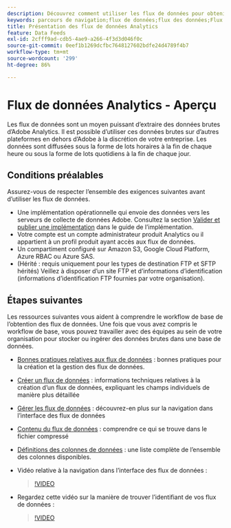 ```yaml
---
description: Découvrez comment utiliser les flux de données pour obtenir des données brutes à partir d’Adobe Analytics. Découvrez les conditions préalables à l’utilisation des flux de données.
keywords: parcours de navigation;flux de données;flux des données;Flux de données
title: Présentation des flux de données Analytics
feature: Data Feeds
exl-id: 2cfff9ad-cdb5-4ae9-a266-4f3d3d046f0c
source-git-commit: 0eef1b1269dcfbc7648127602bdfe24d4789f4b7
workflow-type: tm+mt
source-wordcount: '299'
ht-degree: 86%

---
```


# Flux de données Analytics - Aperçu

Les flux de données sont un moyen puissant d’extraire des données brutes d’Adobe Analytics. Il est possible d’utiliser ces données brutes sur d’autres plateformes en dehors d’Adobe à la discrétion de votre entreprise. Les données sont diffusées sous la forme de lots horaires à la fin de chaque heure ou sous la forme de lots quotidiens à la fin de chaque jour.

## Conditions préalables

Assurez-vous de respecter l’ensemble des exigences suivantes avant d’utiliser les flux de données.

* Une implémentation opérationnelle qui envoie des données vers les serveurs de collecte de données Adobe. Consultez la section [Valider et publier une implémentation](/help/implement/launch/validate-publish-prod.md) dans le guide de l’implémentation.
* Votre compte est un compte administrateur produit Analytics ou il appartient à un profil produit ayant accès aux flux de données.
* Un compartiment configuré sur Amazon S3, Google Cloud Platform, Azure RBAC ou Azure SAS.
* (Hérité : requis uniquement pour les types de destination FTP et SFTP hérités) Veillez à disposer d’un site FTP et d’informations d’identification (informations d’identification FTP fournies par votre organisation).

## Étapes suivantes

Les ressources suivantes vous aident à comprendre le workflow de base de l’obtention des flux de données. Une fois que vous avez compris le workflow de base, vous pouvez travailler avec des équipes au sein de votre organisation pour stocker ou ingérer des données brutes dans une base de données.

* [Bonnes pratiques relatives aux flux de données](/help/export/analytics-data-feed/data-feeds-best-practices.md) : bonnes pratiques pour la création et la gestion des flux de données.
* [Créer un flux de données](create-feed.md) : informations techniques relatives à la création d’un flux de données, expliquant les champs individuels de manière plus détaillée
* [Gérer les flux de données](df-manage-feeds.md) : découvrez-en plus sur la navigation dans l’interface des flux de données
* [Contenu du flux de données](c-df-contents/datafeeds-contents.md) : comprendre ce qui se trouve dans le fichier compressé <!-- Is this still the output users can download from the destination? I aske Jun. -->
* [Définitions des colonnes de données](c-df-contents/datafeeds-reference.md) : une liste complète de l’ensemble des colonnes disponibles.
* Vidéo relative à la navigation dans l’interface des flux de données :

  >[!VIDEO](https://video.tv.adobe.com/v/25452/?quality=12)

* Regardez cette vidéo sur la manière de trouver lʼidentifiant de vos flux de données :

  >[!VIDEO](https://video.tv.adobe.com/v/335747/?quality=12)